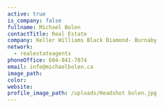 ```yaml
---
active: true
is_company: false
fullname: Michael Bolen
contactTitle: Real Estate
company: Keller Williams Black Diamond- Burnaby
network:
  - realestateagents
phoneOffice: 604-841-7074
email: info@michaelbolen.ca
image_path:
color:
website:
profile_image_path: /uploads/Headshot bolen.jpg
---
```


